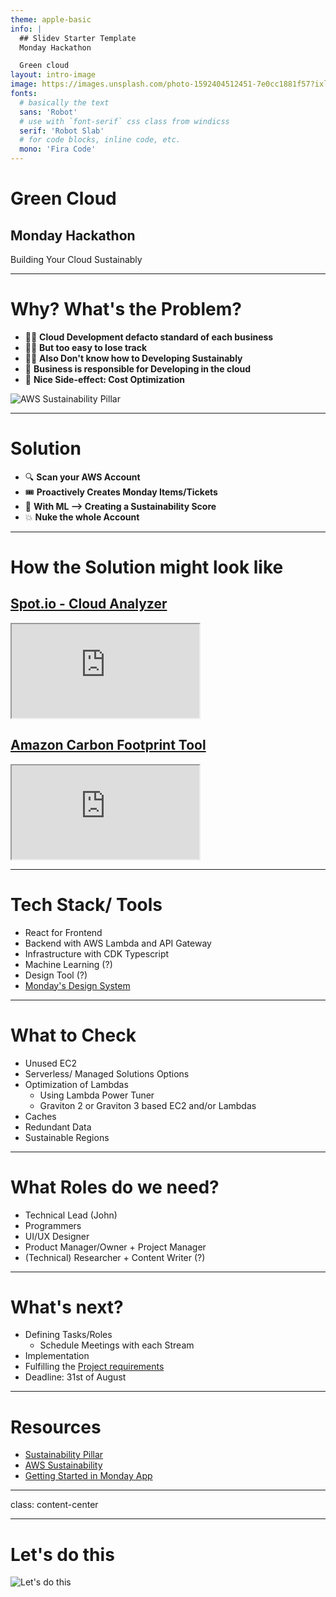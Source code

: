 ```yaml
---
theme: apple-basic
info: |
  ## Slidev Starter Template
  Monday Hackathon

  Green cloud
layout: intro-image
image: https://images.unsplash.com/photo-1592404512451-7e0cc1881f57?ixlib=rb-1.2.1&ixid=MnwxMjA3fDB8MHxwaG90by1wYWdlfHx8fGVufDB8fHx8&auto=format&fit=crop&w=2070&q=80
fonts:
  # basically the text
  sans: 'Robot'
  # use with `font-serif` css class from windicss
  serif: 'Robot Slab'
  # for code blocks, inline code, etc.
  mono: 'Fira Code'
---
```


<style>
.slidev-layout {
  background-color: #5b607a;
  height: 100vh;
}
</style>

<div class="flex flex-col justify-end justify-items-end content-end items-end">

# Green Cloud

## Monday Hackathon

Building Your Cloud Sustainably

</div>

---

<div class="grid grid-cols-2 gap-3 items-center">

<div>

# Why? What's the Problem?

<v-clicks>

- 🧑‍💻 **Cloud Development defacto standard of each business**
- 😶‍🌫️ **But too easy to lose track**
- 🤷‍♂️ **Also Don't know how to Developing Sustainably**
- 🌱 **Business is responsible for Developing in the cloud**
- 💸 **Nice Side-effect: Cost Optimization**

</v-clicks>

</div>

![AWS Sustainability Pillar](https://docs.aws.amazon.com/wellarchitected/latest/sustainability-pillar/images/sustainability-in-the-cloud.jpeg)

</div>


---

# Solution

<v-clicks>

- 🔍 **Scan your AWS Account**
- 🎟️ **Proactively Creates Monday Items/Tickets**
- 🤖 **With ML --> Creating a Sustainability Score**
- 💥 **Nuke the whole Account**

</v-clicks>

---

# How the Solution might look like

<div class="grid grid-cols-2 place-content-center">

<div>

## <a href="https://spot.io/products/cloud-analyzer/">Spot.io - Cloud Analyzer</a>

<iframe src="https://spot.io/products/cloud-analyzer/"></iframe>

</div>

<div>

## <a href="https://aws.amazon.com/aws-cost-management/aws-customer-carbon-footprint-tool/" target="_blank">Amazon Carbon Footprint Tool</a>

<iframe src="https://aws.amazon.com/aws-cost-management/aws-customer-carbon-footprint-tool/"></iframe>

</div>


</div>


---

# Tech Stack/ Tools

<v-clicks>

- React for Frontend
- Backend with AWS Lambda and API Gateway
- Infrastructure with CDK Typescript
- Machine Learning (?)
- Design Tool (?)
- [Monday's Design System](https://style.monday.com/)

</v-clicks>

---

# What to Check

<v-clicks>

- Unused EC2
- Serverless/ Managed Solutions Options
- Optimization of Lambdas
  - Using Lambda Power Tuner
  - Graviton 2 or Graviton 3 based EC2 and/or Lambdas
- Caches
- Redundant Data
- Sustainable Regions

</v-clicks>

---

# What Roles do we need?

<v-clicks>

- Technical Lead (John)
- Programmers
- UI/UX Designer
- Product Manager/Owner + Project Manager
- (Technical) Researcher + Content Writer (?)

</v-clicks>

---

# What's next?

<v-clicks>

- Defining Tasks/Roles
  - Schedule Meetings with each Stream
- Implementation
- Fulfilling the [Project requirements](https://mondayclimatechallenge.devpost.com/rules)
- Deadline: 31st of August

</v-clicks>

---

# Resources

- [Sustainability Pillar](https://docs.aws.amazon.com/wellarchitected/latest/sustainability-pillar/cloud-sustainability.html)
- [AWS Sustainability](https://aws.amazon.com/sustainability/)
- [Getting Started in Monday App](https://apps.developer.monday.com/docs/intro)

---
class: content-center

---

# Let's do this

![Let's do this](https://c.tenor.com/aJLttNw5UlsAAAAC/okay-yes.gif)